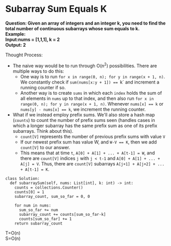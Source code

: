 # Subarray Sum Equals K

<b>Question: Given an array of integers and an integer k, you need to find the total number of continuous subarrays whose sum equals to k.<br>
Example:<br> 
Input:nums = [1,1,1], k = 2<br>
Output: 2<br></b>

Thought Process:
* The naive way would be to run through O(n<sup>2</sup>) possibilities. There are multiple ways to do this:
    * One way is to run `for x in range(0, n); for y in range(x + 1, n)`. We constantly check if `sum(nums[x:y + 1]) == `k` and increment a running counter if so.
    * Another way is to create `sums` in which each `index` holds the sum of all elements in `nums` up to that index, and then also run `for x in range(0, n); for y in range(x + 1, n)`. Whenever `nums[x] == k` or `nums[y] - nums[x] == k`, we increment the running counter.
 * What if we instead employ prefix sums. We'll also store a hash map (`counts`) to count the number of prefix sums seen (handles cases in which a longer subarray has the same prefix sum as one of its prefix subarrays. Think about this).
     * `count[V]` represents the number of previous prefix sums with value `V`
     * If our newest prefix sum has value W, and `W-V == K`, then we add `count[V]` to our answer.
     * This means that at time `t`, `A[0] + A[1] + ... + A[t-1] = W`, and there are `count[V]` indices `j` with `j < t-1` and `A[0] + A[1] + ... + A[j] = V`. Thus, there are `count[V]` subarrays `A[j+1] + A[j+2] + ... + A[t-1] = K`.
  
```
class Solution:
  def subarraySum(self, nums: List[int], k: int) -> int:
    counts = collections.Counter()
    counts[0] = 1
    subarray_count, sum_so_far = 0, 0

    for num in nums:
      sum_so_far += num
      subarray_count += counts[sum_so_far-k]
      counts[sum_so_far] += 1
    return subarray_count
```
T=O(n)<br>
S=O(n)<br>

